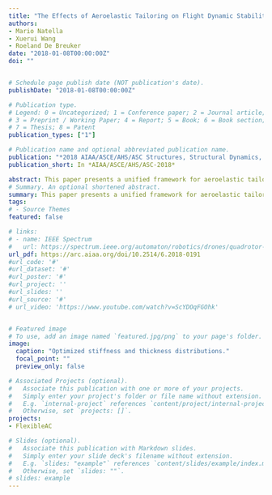 ```yaml
---
title: "The Effects of Aeroelastic Tailoring on Flight Dynamic Stability"
authors:
- Mario ﻿Natella
- Xuerui Wang
- Roeland De Breuker
date: "2018-01-08T00:00:00Z"
doi: ""


# Schedule page publish date (NOT publication's date).
publishDate: "2018-01-08T00:00:00Z"

# Publication type.
# Legend: 0 = Uncategorized; 1 = Conference paper; 2 = Journal article;
# 3 = Preprint / Working Paper; 4 = Report; 5 = Book; 6 = Book section;
# 7 = Thesis; 8 = Patent
publication_types: ["1"]

# Publication name and optional abbreviated publication name.
publication: "*2018 AIAA/ASCE/AHS/ASC Structures, Structural Dynamics, and Materials Conference*"
publication_short: In *AIAA/ASCE/AHS/ASC-2018*

abstract: This paper presents a unified framework for aeroelastic tailoring of free-flying aircraft with composite wings. A continuous-time state-space model is used to describe the flow. The 3D composite wing structure is condensed into a Timoshenko beam model by means of a cross-sectional modeler. The aerodynamic and structural models are closely coupled with the six degrees of freedom flight dynamic equations of motion in the state-space formulation. This paper refers to the clamped-wing aeroelastic tailoring as classic aeroelastic tailoring. Hence, the term aeroelastic tailoring will point at the novel approach that includes free-flying aeroelastic phenomena into the optimization process. The emphasis of the present paper is to show the effects of aeroelastic tailoring on body-freedom flutter and flight dynamic stability at large. The results of this paper will be used in the further development of aeroelastic tailoring practices for composite aircraft design.
# Summary. An optional shortened abstract.
summary: This paper presents a unified framework for aeroelastic tailoring of free-flying aircraft with composite wings. The effects of aeroelastic tailoring on body-freedom flutter and flight dynamic stability are analyzed.
tags:
# - Source Themes
featured: false

# links:
# - name: IEEE Spectrum
#   url: https://spectrum.ieee.org/automaton/robotics/drones/quadrotor-maintains-high-speed-flight-with-just-three-rotors
url_pdf: https://arc.aiaa.org/doi/10.2514/6.2018-0191
#url_code: '#'
#url_dataset: '#'
#url_poster: '#'
#url_project: ''
#url_slides: ''
#url_source: '#'
# url_video: 'https://www.youtube.com/watch?v=ScYDOqFGOhk'


# Featured image
# To use, add an image named `featured.jpg/png` to your page's folder. 
image:
  caption: "Optimized stiffness and thickness distributions."
  focal_point: ""
  preview_only: false

# Associated Projects (optional).
#   Associate this publication with one or more of your projects.
#   Simply enter your project's folder or file name without extension.
#   E.g. `internal-project` references `content/project/internal-project/index.md`.
#   Otherwise, set `projects: []`.
projects:
- FlexibleAC

# Slides (optional).
#   Associate this publication with Markdown slides.
#   Simply enter your slide deck's filename without extension.
#   E.g. `slides: "example"` references `content/slides/example/index.md`.
#   Otherwise, set `slides: ""`.
# slides: example
---
```


<!-- {{% alert note %}}
Click the *Cite* button above to demo the feature to enable visitors to import publication metadata into their reference management software.
{{% /alert %}}

{{% alert note %}}
Click the *Slides* button above to demo Academic's Markdown slides feature.
{{% /alert %}}

Supplementary notes can be added here, including [code and math](https://sourcethemes.com/academic/docs/writing-markdown-latex/). -->

